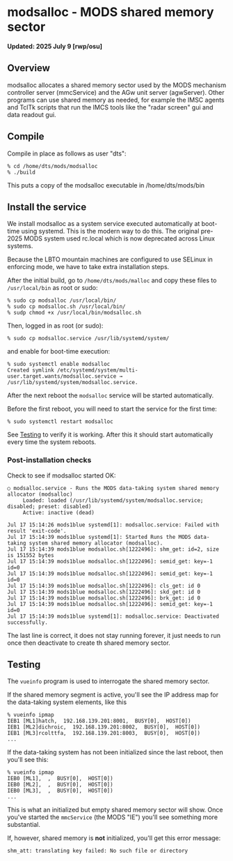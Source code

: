 # modsalloc - MODS shared memory sector

**Updated: 2025 July 9 [rwp/osu]**

## Overview

modsalloc allocates a shared memory sector used by the MODS mechanism controller server (mmcService) and the AGw unit server (agwServer).
Other programs can use shared memory as needed, for example the IMSC agents and TclTk scripts that run the IMCS tools like the
"radar screen" gui and data readout gui. 

## Compile

Compile in place as follows as user "dts":
```shell
% cd /home/dts/mods/modsalloc
% ./build
```
This puts a copy of the modsalloc executable in /home/dts/mods/bin

## Install the service

We install modsalloc as a system service executed automatically at boot-time using systemd.  This is the modern way to do this. The
original pre-2025 MODS system used rc.local which is now deprecated across Linux systems.

Because the LBTO mountain machines are configured to use SELinux in enforcing mode, we have to take extra installation steps.

After the initial build, go to `/home/dts/mods/malloc` and copy these files to `/usr/local/bin` as root or sudo:
```
% sudo cp modsalloc /usr/local/bin/
% sudo cp modsalloc.sh /usr/local/bin/
% sudp chmod +x /usr/local/bin/modsalloc.sh
```
Then, logged in as root (or sudo):
```
% sudo cp modsalloc.service /usr/lib/systemd/system/
```
and enable for boot-time execution:
```
% sudo systemctl enable modsalloc
Created symlink /etc/systemd/system/multi-user.target.wants/modsalloc.service → /usr/lib/systemd/system/modsalloc.service.
```
After the next reboot the `modsalloc` service will be started automatically. 

Before the first reboot, you will need to start the service for the first time:
```
% sudo systemctl restart modsalloc
```
See [Testing](#Testing) to verify it is working.  After this it should start
automatically every time the system reboots.

### Post-installation checks

Check to see if modsalloc started OK:
```
○ modsalloc.service - Runs the MODS data-taking system shared memory allocator (modsalloc)
     Loaded: loaded (/usr/lib/systemd/system/modsalloc.service; disabled; preset: disabled)
     Active: inactive (dead)

Jul 17 15:14:26 mods1blue systemd[1]: modsalloc.service: Failed with result 'exit-code'.
Jul 17 15:14:39 mods1blue systemd[1]: Started Runs the MODS data-taking system shared memory allocator (modsalloc).
Jul 17 15:14:39 mods1blue modsalloc.sh[1222496]: shm_get: id=2, size is 151552 bytes
Jul 17 15:14:39 mods1blue modsalloc.sh[1222496]: semid_get: key=-1 id=0
Jul 17 15:14:39 mods1blue modsalloc.sh[1222496]: semid_get: key=-1 id=0
Jul 17 15:14:39 mods1blue modsalloc.sh[1222496]: cls_get: id 0
Jul 17 15:14:39 mods1blue modsalloc.sh[1222496]: skd_get: id 0
Jul 17 15:14:39 mods1blue modsalloc.sh[1222496]: brk_get: id 0
Jul 17 15:14:39 mods1blue modsalloc.sh[1222496]: semid_get: key=-1 id=0
Jul 17 15:14:39 mods1blue systemd[1]: modsalloc.service: Deactivated successfully.
```
The last line is correct, it does not stay running forever, it just needs to run once then deactivate to create th
shared memory sector.

## Testing

The `vueinfo` program is used to interrogate the shared memory sector.  

If the shared memory segment is active, you'll see the IP address map for the data-taking system elements, like this
```shell
% vueinfo ipmap
IEB1 [ML1]hatch,  192.168.139.201:8001,  BUSY[0],  HOST[0])
IEB1 [ML2]dichroic,  192.168.139.201:8002,  BUSY[0],  HOST[0])
IEB1 [ML3]rcolttfa,  192.168.139.201:8003,  BUSY[0],  HOST[0])
...
```
If the data-taking system has not been initialized since the last reboot, then you'll see this:
```shell
% vueinfo ipmap
IEB0 [ML1],  ,  BUSY[0],  HOST[0])
IEB0 [ML2],  ,  BUSY[0],  HOST[0])
IEB0 [ML3],  ,  BUSY[0],  HOST[0])
...
```
This is what an initialized but empty shared memory sector will show. Once you've started the `mmcService` (the MODS "IE")
you'll see something more substantial.

If, however, shared memory is **not** initialized, you'll get this error message:
```shell
shm_att: translating key failed: No such file or directory
```
